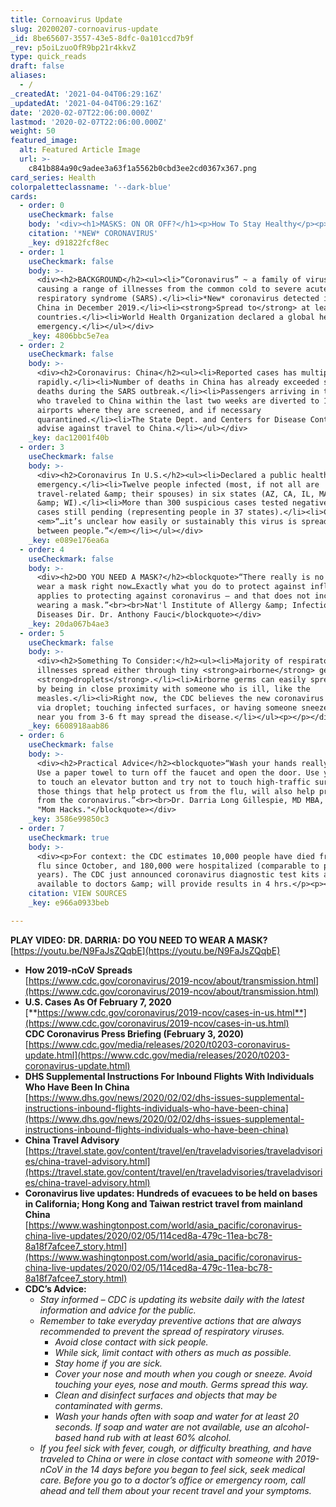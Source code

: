 ```yaml
---
title: Cornoavirus Update
slug: 20200207-cornoavirus-update
_id: 8be65607-3557-43e5-8dfc-0a101ccd7b9f
_rev: p5oiLzuoOfR9bp21r4kkvZ
type: quick_reads
draft: false
aliases:
  - /
_createdAt: '2021-04-04T06:29:16Z'
_updatedAt: '2021-04-04T06:29:16Z'
date: '2020-02-07T22:06:00.000Z'
lastmod: '2020-02-07T22:06:00.000Z'
weight: 50
featured_image:
  alt: Featured Article Image
  url: >-
    c841b884a90c9adee3a63f1a5562b0cbd3ee2cd0367x367.png
card_series: Health
colorpaletteclassname: '--dark-blue'
cards:
  - order: 0
    useCheckmark: false
    body: '<div><h1>MASKS: ON OR OFF?</h1><p>How To Stay Healthy</p><p></p></div>'
    citation: '*NEW* CORONAVIRUS'
    _key: d91822fcf8ec
  - order: 1
    useCheckmark: false
    body: >-
      <div><h2>BACKGROUND</h2><ul><li>“Coronavirus” ~ a family of viruses
      causing a range of illnesses from the common cold to severe acute
      respiratory syndrome (SARS).</li><li>*New* coronavirus detected in Wuhan,
      China in December 2019.</li><li><strong>Spread to</strong> at least 24
      countries.</li><li>World Health Organization declared a global health
      emergency.</li></ul></div>
    _key: 4806bbc5e7ea
  - order: 2
    useCheckmark: false
    body: >-
      <div><h2>Coronavirus: China</h2><ul><li>Reported cases has multiplied
      rapidly.</li><li>Number of deaths in China has already exceeded suspected
      deaths during the SARS outbreak.</li><li>Passengers arriving in the U.S
      who traveled to China within the last two weeks are diverted to 11
      airports where they are screened, and if necessary
      quarantined.</li><li>The State Dept. and Centers for Disease Control
      advise against travel to China.</li></ul></div>
    _key: dac12001f40b
  - order: 3
    useCheckmark: false
    body: >-
      <div><h2>Coronavirus In U.S.</h2><ul><li>Declared a public health
      emergency.</li><li>Twelve people infected (most, if not all are
      travel-related &amp; their spouses) in six states (AZ, CA, IL, MA, WA,
      &amp; WI).</li><li>More than 300 suspicious cases tested negative; 60+
      cases still pending (representing people in 37 states).</li><li>CDC:
      <em>“…it’s unclear how easily or sustainably this virus is spreading
      between people.”</em></li></ul></div>
    _key: e089e176ea6a
  - order: 4
    useCheckmark: false
    body: >-
      <div><h2>DO YOU NEED A MASK?</h2><blockquote>“There really is no need to
      wear a mask right now…Exactly what you do to protect against influenza,
      applies to protecting against coronavirus – and that does not include
      wearing a mask.”<br><br>Nat'l Institute of Allergy &amp; Infectious
      Diseases Dir. Dr. Anthony Fauci</blockquote></div>
    _key: 20da067b4ae3
  - order: 5
    useCheckmark: false
    body: >-
      <div><h2>Something To Consider:</h2><ul><li>Majority of respiratory
      illnesses spread either through tiny <strong>airborne</strong> germs or
      <strong>droplets</strong>.</li><li>Airborne germs can easily spread simply
      by being in close proximity with someone who is ill, like the
      measles.</li><li>Right now, the CDC believes the new coronavirus is spread
      via droplet; touching infected surfaces, or having someone sneeze/cough
      near you from 3-6 ft may spread the disease.</li></ul><p></p></div>
    _key: 6608918aab86
  - order: 6
    useCheckmark: false
    body: >-
      <div><h2>Practical Advice</h2><blockquote>“Wash your hands really well.
      Use a paper towel to turn off the faucet and open the door. Use your elbow
      to touch an elevator button and try not to touch high-traffic surfaces…All
      those things that help protect us from the flu, will also help protect us
      from the coronavirus.”<br><br>Dr. Darria Long Gillespie, MD MBA, author of
      "Mom Hacks."</blockquote></div>
    _key: 3586e99850c3
  - order: 7
    useCheckmark: true
    body: >-
      <div><p>For context: the CDC estimates 10,000 people have died from the
      flu since October, and 180,000 were hospitalized (comparable to past
      years). The CDC just announced coronavirus diagnostic test kits are now
      available to doctors &amp; will provide results in 4 hrs.</p><p></p></div>
    citation: VIEW SOURCES
    _key: e966a0933beb

---
```

**PLAY VIDEO: DR. DARRIA: DO YOU NEED TO WEAR A MASK?**  
[https://youtu.be/N9FaJsZQqbE](https://youtu.be/N9FaJsZQqbE)

* **How 2019-nCoV Spreads**  
[https://www.cdc.gov/coronavirus/2019-ncov/about/transmission.html](https://www.cdc.gov/coronavirus/2019-ncov/about/transmission.html)
* **U.S. Cases As Of February 7, 2020**  
[**https://www.cdc.gov/coronavirus/2019-ncov/cases-in-us.html**](https://www.cdc.gov/coronavirus/2019-ncov/cases-in-us.html)  
**CDC Coronavirus Press Briefing (February 3, 2020)**  
[https://www.cdc.gov/media/releases/2020/t0203-coronavirus-update.html](https://www.cdc.gov/media/releases/2020/t0203-coronavirus-update.html)
* **DHS Supplemental Instructions For Inbound Flights With Individuals Who Have Been In China**  
[https://www.dhs.gov/news/2020/02/02/dhs-issues-supplemental-instructions-inbound-flights-individuals-who-have-been-china](https://www.dhs.gov/news/2020/02/02/dhs-issues-supplemental-instructions-inbound-flights-individuals-who-have-been-china)
* **China Travel Advisory**  
[https://travel.state.gov/content/travel/en/traveladvisories/traveladvisories/china-travel-advisory.html](https://travel.state.gov/content/travel/en/traveladvisories/traveladvisories/china-travel-advisory.html)
* **Coronavirus live updates: Hundreds of evacuees to be held on bases in California; Hong Kong and Taiwan restrict travel from mainland China**  
[https://www.washingtonpost.com/world/asia_pacific/coronavirus-china-live-updates/2020/02/05/114ced8a-479c-11ea-bc78-8a18f7afcee7_story.html](https://www.washingtonpost.com/world/asia_pacific/coronavirus-china-live-updates/2020/02/05/114ced8a-479c-11ea-bc78-8a18f7afcee7_story.html)
* **CDC’s Advice:**
  * _Stay informed – CDC is updating its website daily with the latest information and advice for the public._
  * _Remember to take everyday preventive actions that are always recommended to prevent the spread of respiratory viruses._
      * _Avoid close contact with sick people._
    * _While sick, limit contact with others as much as possible._
    * _Stay home if you are sick._
    * _Cover your nose and mouth when you cough or sneeze. Avoid touching your eyes, nose and mouth. Germs spread this way._
    * _Clean and disinfect surfaces and objects that may be contaminated with germs._
    * _Wash your hands often with soap and water for at least 20 seconds. If soap and water are not available, use an alcohol-based hand rub with at least 60% alcohol._
  * _If you feel sick with fever, cough, or difficulty breathing, and have traveled to China or were in close contact with someone with 2019-nCoV in the 14 days before you began to feel sick, seek medical care. Before you go to a doctor’s office or emergency room, call ahead and tell them about your recent travel and your symptoms._